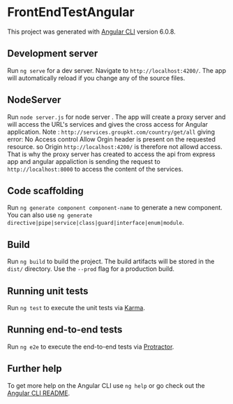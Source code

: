 # FrontEndTestAngular

This project was generated with [Angular CLI](https://github.com/angular/angular-cli) version 6.0.8.

## Development server

Run `ng serve` for a dev server. Navigate to `http://localhost:4200/`. The app will automatically reload if you change any of the source files.

## NodeServer

Run `node server.js` for node server . The app will create a proxy server and will access the URL's services and gives the cross access for Angular application. 
Note : `http://services.groupkt.com/country/get/all` giving error: No Access control Allow Orgin header is present on the requested resource. so Origin `http://localhost:4200/` is therefore not allowd access. 
That is why the proxy server has created to access the api from express app and angular appaliction is sending the request to `http://localhost:8000` to access the content of the services.

## Code scaffolding

Run `ng generate component component-name` to generate a new component. You can also use `ng generate directive|pipe|service|class|guard|interface|enum|module`.

## Build

Run `ng build` to build the project. The build artifacts will be stored in the `dist/` directory. Use the `--prod` flag for a production build.

## Running unit tests

Run `ng test` to execute the unit tests via [Karma](https://karma-runner.github.io).

## Running end-to-end tests

Run `ng e2e` to execute the end-to-end tests via [Protractor](http://www.protractortest.org/).

## Further help

To get more help on the Angular CLI use `ng help` or go check out the [Angular CLI README](https://github.com/angular/angular-cli/blob/master/README.md).
